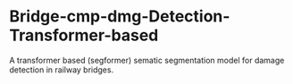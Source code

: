 # Bridge-cmp-dmg-Detection-Transformer-based
A transformer based (segformer) sematic segmentation model for damage detection in railway bridges. 
